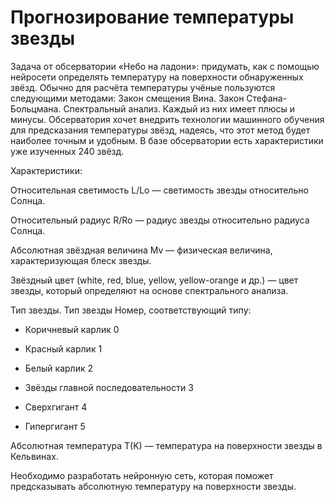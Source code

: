 # Прогнозирование температуры звезды

Задача от обсерватории «Небо на ладони»: придумать, как с помощью нейросети определять температуру на поверхности обнаруженных звёзд. Обычно для расчёта температуры учёные пользуются следующими методами:
Закон смещения Вина.
Закон Стефана-Больцмана.
Спектральный анализ.
Каждый из них имеет плюсы и минусы. Обсерватория хочет внедрить технологии машинного обучения для предсказания температуры звёзд, надеясь, что этот метод будет наиболее точным и удобным.
В базе обсерватории есть характеристики уже изученных 240 звёзд.

Характеристики:

Относительная светимость L/Lo — светимость звезды относительно Солнца.

Относительный радиус R/Ro — радиус звезды относительно радиуса Солнца.

Абсолютная звёздная величина Mv — физическая величина, характеризующая блеск звезды.

Звёздный цвет (white, red, blue, yellow, yellow-orange и др.) — цвет звезды, который определяют на основе спектрального анализа.

Тип звезды.
Тип звезды	Номер, соответствующий типу:

 - Коричневый карлик	0
 
 - Красный карлик	1
 
 - Белый карлик	2
 
 - Звёзды главной последовательности	3
 
 - Сверхгигант	4
 
 - Гипергигант	5
 
Абсолютная температура T(K) — температура на поверхности звезды в Кельвинах.

Необходимо разработать нейронную сеть, которая поможет предсказывать абсолютную температуру на поверхности звезды.